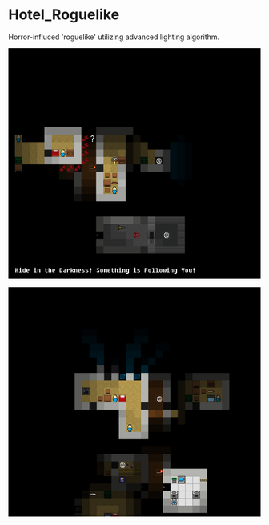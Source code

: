 # Hotel_Roguelike
Horror-influced 'roguelike' utilizing advanced lighting algorithm.


![Alt text](/Screenshots/hotel_roguelike.png?raw=true "Cover")


![Alt text](/Screenshots/hotel_roguelike_2.png?raw=true "Cover")
